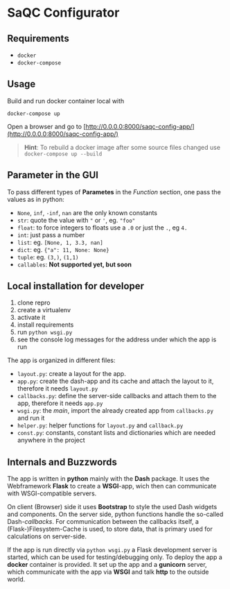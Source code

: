 SaQC Configurator
=================

Requirements
------------
- `docker`
- `docker-compose`

Usage
-----
Build and run docker container local with
```shell
docker-compose up
```
Open a browser and go to
[http://0.0.0.0:8000/saqc-config-app/](http://0.0.0.0:8000/saqc-config-app/)

> **Hint**: To rebuild a docker image after some source files changed use `docker-compose up --build`


Parameter in the GUI
--------------------
To pass different types of **Parametes** in the *Function* section, one pass the values
as in python: 
- `None`, `inf`, `-inf`, `nan` are the only known constants
- `str`: quote the value with `"` or `'`, eg. `"foo"`
- `float`: to force integers to floats use a `.0` or just the `.`, eg `4.`
- `int`: just pass a number
- `list`: eg. `[None, 1, 3.3, nan]` 
- `dict`: eg. `{"a": 11, None: None}`
- `tuple`: eg. `(3,)`, `(1,1)`
- `callables`: **Not supported yet, but soon**


Local installation for developer
--------------------------------

1. clone repro
2. create a virtualenv
3. activate it
4. install requirements
5. run `python wsgi.py`
6. see the console log messages for the address under which the app is run

The app is organized in different files:
- `layout.py`: create a layout for the app.
- `app.py`: create the dash-app and its cache and attach the layout to it, therefore it needs `layout.py`
- `callbacks.py`: define the server-side callbacks and attach them to the app, therefore it needs `app.py`
- `wsgi.py`: the *main*, import the already created app from `callbacks.py` and run it
- `helper.py`: helper functions for `layout.py` and `callback.py`
- `const.py`: constants, constant lists and dictionaries which are needed anywhere in the project

Internals and Buzzwords
-----------------------

The app is written in **python** mainly with the **Dash** package.
It uses the Webframework **Flask** to create a **WSGI**-app, wich then can communicate 
with WSGI-compatible servers. 

On client (Browser) side it uses **Bootstrap** to style the used Dash widgets and components.
On the server side, python functions handle the so-called Dash-*callbacks*. For communication
between the callbacks itself, a (Flask-)Filesystem-Cache is used, to store data, that is primary 
used for calculations on server-side.

If the app is run directly via `python wsgi.py` a Flask development server is started,
which can be used for testing/debugging only.
To deploy the app a **docker** container is provided. It set up the app and a 
**gunicorn** server, which communicate with the app via **WSGI** and talk **http** to 
the outside world.
